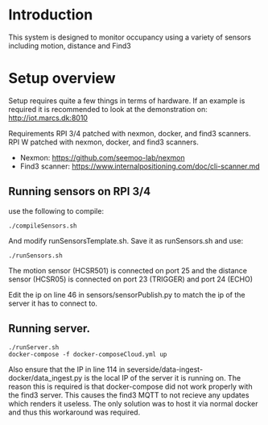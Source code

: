 # Introduction
This system is designed to monitor occupancy using a variety of sensors including motion, distance and Find3

# Setup overview
Setup requires quite a few things in terms of hardware. If an example is required it is recommended to look at the demonstration on: http://iot.marcs.dk:8010

Requirements
RPI 3/4 patched with nexmon, docker, and find3 scanners.
RPI W patched with nexmon, docker, and find3 scanners.

- Nexmon: https://github.com/seemoo-lab/nexmon
- Find3 scanner: https://www.internalpositioning.com/doc/cli-scanner.md

## Running sensors on RPI 3/4
use the following to compile:
```
./compileSensors.sh
```
And modify runSensorsTemplate.sh. Save it as runSensors.sh and use:
```
./runSensors.sh
```
The motion sensor (HCSR501) is connected on port 25 and the distance sensor (HCSR05) is connected on port 23 (TRIGGER) and port 24 (ECHO)

Edit the ip on line 46 in sensors/sensorPublish.py to match the ip of the server it has to connect to.

## Running server.
```
./runServer.sh
docker-compose -f docker-composeCloud.yml up
```

Also ensure that the IP in line 114 in severside/data-ingest-docker/data_ingest.py is the local IP of the server it is running on. The reason this is required is that docker-compose did not work properly with the find3 server. This causes the find3 MQTT to not recieve any updates which renders it useless. The only solution was to host it via normal docker and thus this workaround was required.
